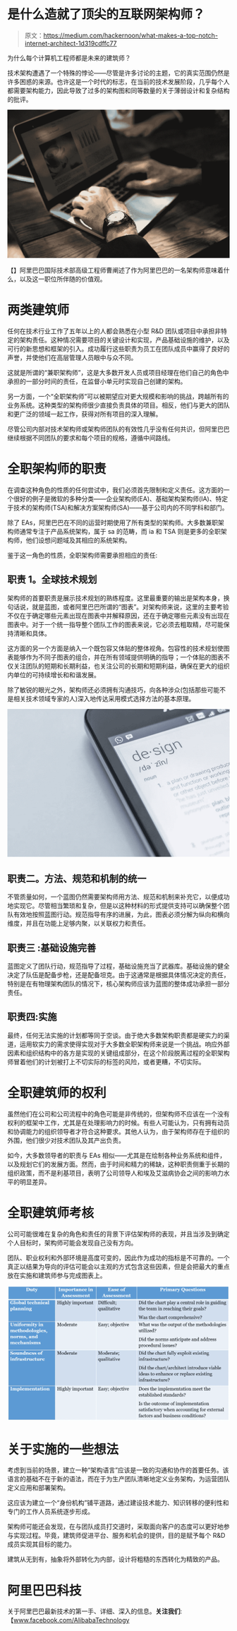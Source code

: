 # 是什么造就了顶尖的互联网架构师？

> 原文：<https://medium.com/hackernoon/what-makes-a-top-notch-internet-architect-1d319cdffc77>

为什么每个计算机工程师都是未来的建筑师？

技术架构遭遇了一个特殊的悖论——尽管是许多讨论的主题，它的真实范围仍然是许多困惑的来源。也许这是一个时代的标志，在当前的技术发展阶段，几乎每个人都需要架构能力，因此导致了过多的架构图和同等数量的关于薄弱设计和复杂结构的批评。

![](img/ea103d44d742bb34247804f6c8a94562.png)

【】阿里巴巴国际技术部高级工程师曹阐述了作为阿里巴巴的一名架构师意味着什么，以及这一职位所伴随的价值观。

# **两类建筑师**

任何在技术行业工作了五年以上的人都会熟悉在小型 R&D 团队或项目中承担非特定的架构责任。这种情况需要项目的关键设计和实现，产品基础设施的维护，以及可行的新思想和框架的引入。成功履行这些职责为员工在团队成员中赢得了良好的声誉，并使他们在高层管理人员眼中与众不同。

这就是所谓的“兼职架构师”，这是大多数开发人员或项目经理在他们自己的角色中承担的一部分时间的责任，在监督小单元时实现自己创建的架构。

另一方面，一个“全职架构师”可以被期望应对更大规模和影响的挑战，跨越所有的业务系统。这种类型的架构师很少直接负责具体的项目。相反，他们与更大的团队和更广泛的领域一起工作，获得对所有项目的深入理解。

尽管公司内部对技术架构师或架构师团队的有效性几乎没有任何共识，但阿里巴巴继续根据不同团队的要求和每个项目的规格，遵循中间路线。

# **全职架构师的职责**

在调查这种角色的性质的任何尝试中，我们必须首先限制和定义责任。这方面的一个很好的例子是微软的多种分类——企业架构师(EA)、基础架构架构师(IA)、特定于技术的架构师(TSA)和解决方案架构师(SA)——基于公司内的不同学科和部门。

除了 EAs，阿里巴巴在不同的运营时期使用了所有类型的架构师。大多数兼职架构师通常专注于产品系统架构，属于 sa 的范畴，而 ia 和 TSA 则是更多的全职架构师，他们设想问题域及其相应的系统架构。

鉴于这一角色的性质，全职架构师需要承担相应的责任:

## **职责 1。全球技术规划**

架构师的首要职责是展示技术规划的熟练程度。这里最重要的输出是架构本身，换句话说，就是蓝图，或者阿里巴巴所谓的“图表”。对架构师来说，这里的主要考验不仅在于确定哪些元素出现在图表中并解释原因，还在于确定哪些元素没有出现在图表中。对于一个统一指导整个团队工作的图表来说，它必须去粗取精，尽可能保持清晰和具体。

这方面的另一个方面是纳入一个既包容又体贴的整体视角。包容性的技术规划使图表能够作为不同子图表的组合，并在所有领域提供明确的指导；一个体贴的图表不仅关注团队的短期和长期利益，也关注公司的长期和短期利益，确保在更大的组织内单位的可持续增长和和谐发展。

除了敏锐的眼光之外，架构师还必须拥有沟通技巧，向各种涉众(包括那些可能不是相关技术领域专家的人)深入地传达采用模式选择方法的基本原理。

![](img/42874024cce63cd668cd68623e079482.png)

## **职责二。方法、规范和机制的统一**

不管质量如何，一个蓝图仍然需要架构师用方法、规范和机制来补充它，以便成功地实现它。尽管相当繁琐和复杂，但是以这种材料的形式提供支持可以确保整个团队有效地按照蓝图行动。规范指导有序的进展，为此，图表必须分解为纵向和横向维度，并且在功能上足够内聚，以关联权力和责任。

## **职责三** **:基础设施完善**

蓝图定义了团队行动，规范指导了过程，基础设施充当了武器库。基础设施的健全决定了队伍是配备步枪，还是配备坦克。由于这通常是根据具体情况决定的责任，特别是在有物理架构团队的情况下，核心架构师应该为蓝图的整体成功承担一部分责任。

## **职责四:实施**

最终，任何无法实施的计划都等同于空谈。由于绝大多数架构职责都是硬实力的渠道，运用软实力的需求使得实现对于大多数全职架构师来说是一个挑战。响应外部因素和组织结构中的各方是实现的关键组成部分，在这个阶段脱离过程的全职架构师冒着他们的计划被打上不切实际的标签的风险，或者更糟，不切实际。

# **全职建筑师的权利**

虽然他们在公司和公司流程中的角色可能是非传统的，但架构师不应该在一个没有权利的框架中工作，尤其是在处理影响力的时候。有些人可能认为，只有拥有动员和协调能力的组织领导者才符合这种要求。其他人认为，由于架构师存在于组织的外围，他们很少对技术团队及其产出负责。

如今，大多数领导者的职责与 EAs 相似——尤其是在绘制各种业务系统和组件，以及规划它们的发展方面。然而，由于时间和精力的稀缺，这种职责侧重于长期的组织政策，而不是利基项目，表明了公司领导人和埃及艾滋病协会之间的影响力水平的明显差异。

# **全职建筑师考核**

公司可能很难在复杂的角色和责任的背景下评估架构师的表现，并且当涉及到确定个人目标时，架构师可能会发现自己没有方向。

团队、职业权利和外部环境是高度可变的，因此作为成功的指标是不可靠的。一个真正以结果为导向的评估可能会以主观的方式包含这些因素，但是会把最大的重点放在实施和建筑师参与完成图表上。

![](img/e14daeaee4da995242a347741ed876e5.png)

# **关于实施的一些想法**

考虑到当前的场景，建立一种“架构语言”应该是一致的沟通和协作的首要任务。该语言的基础不在于新的语法，而在于为生产团队清晰地定义业务架构，为运营团队定义应用和部署架构。

这应该为建立一个“身份机构”铺平道路，通过建设技术能力、知识转移的便利性和专门的工作人员系统逐步形成。

架构师可能还会发现，在与团队成员打交道时，采取面向客户的态度可以更好地参与实现过程。毕竟，建筑师促进平台、服务和机会的提供，目的是赋予每个 R&D 成员实现其目标的能力。

建筑从无到有，抽象将外部转化为内部，设计将粗糙的东西转化为精致的产品。

# 阿里巴巴科技

关于阿里巴巴最新技术的第一手、详细、深入的信息。**关注我们**:【www.facebook.com/AlibabaTechnology 
